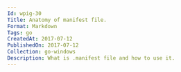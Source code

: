 ```yaml
---
Id: wpig-30
Title: Anatomy of manifest file.
Format: Markdown
Tags: go
CreatedAt: 2017-07-12
PublishedOn: 2017-07-12
Collection: go-windows
Description: What is .manifest file and how to use it.
---
```


